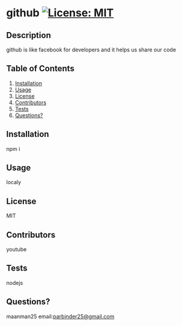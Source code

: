# github [![License: MIT](https://img.shields.io/badge/License-MIT-yellow.svg)](https://opensource.org/licenses/MIT)
  
## Description
github is like facebook for developers and it helps us share our code 

## Table of Contents
1. [Installation](#installation)
2. [Usage](#usage)
3. [License](#license)
4. [Contributors](#contributors)
5. [Tests](#tests)
6. [Questions?](#questions)

## Installation
npm i

## Usage
localy

## License
MIT

## Contributors
youtube

## Tests
nodejs

## Questions?
maanman25 email:parbinder25@gmail.com
